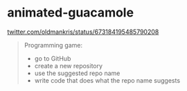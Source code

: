 # animated-guacamole
[twitter.com/oldmankris/status/673184195485790208](https://twitter.com/oldmankris/status/673184195485790208)

> Programming game:
>
> - go to GitHub
> - create a new repository
> - use the suggested repo name
> - write code that does what the repo name suggests